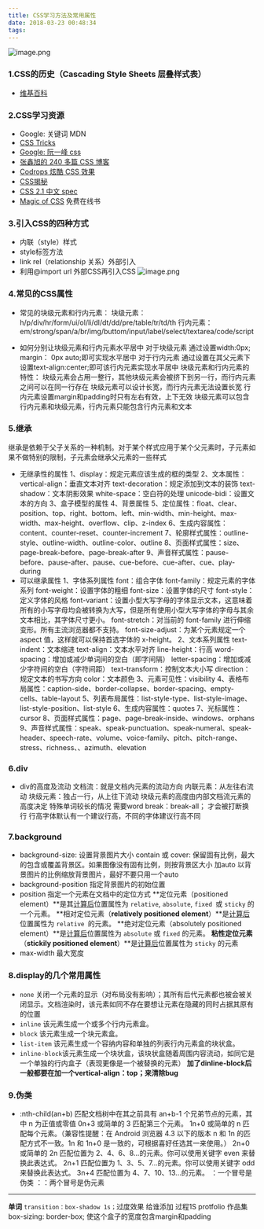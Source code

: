 ```yaml
---
title: CSS学习方法及常用属性
date: 2018-03-23 00:48:34
tags:
---
```

![image.png](https://upload-images.jianshu.io/upload_images/11007474-67cc62100fae52c2.png?imageMogr2/auto-orient/strip%7CimageView2/2/w/1240)

### 1.CSS的历史（Cascading Style Sheets 层叠样式表）
- [维基百科](https://zh.wikipedia.org/wiki/%E5%B1%82%E5%8F%A0%E6%A0%B7%E5%BC%8F%E8%A1%A8)

### 2.CSS学习资源
-  Google: 关键词 MDN
-  [CSS Tricks](https://css-tricks.com/ "null")
-  [Google: 阮一峰 css](https://www.google.com/search?q=%E9%98%AE%E4%B8%80%E5%B3%B0+css "null")
-  [张鑫旭的 240 多篇 CSS 博客](http://www.zhangxinxu.com/wordpress/category/css/page/25/ "null")
-  [Codrops 炫酷 CSS 效果](https://tympanus.net/codrops/category/playground/ "null")
-  [CSS揭秘](http://www.ituring.com.cn/book/1695 "null")
-  [CSS 2.1 中文 spec](http://cndevdocs.com/ "null")
-  [Magic of CSS](http://adamschwartz.co/magic-of-css/ "null") 免费在线书
### 3.引入CSS的四种方式
- 内联（style）样式
- style标签方法
- link rel（relationship 关系）外部引入
- 利用@import url 外部CSS再引入CSS
![image.png](https://upload-images.jianshu.io/upload_images/11007474-d353a6c93f34c1a6.png?imageMogr2/auto-orient/strip%7CimageView2/2/w/1240)

### 4.常见的CSS属性
- 常见的块级元素和行内元素：
块级元素：h/p/div/hr/form/ui/ol/li/dl/dt/dd/pre/table/tr/td/th
行内元素：em/strong/span/a/br/img/buttom/input/label/select/textarea/code/script

- 如何分别让块级元素和行内元素水平居中
对于块级元素
通过设置width:0px; margin： 0px auto;即可实现水平居中
对于行内元素
通过设置在其父元素下设置text-align:center;即可该行内元素实现水平居中
块级元素和行内元素的特性：
块级元素会占用一整行，其他块级元素会被挤下到另一行，而行内元素之间可以在同一行存在
块级元素可以设计长宽，而行内元素无法设置长宽
行内元素设置margin和padding时只有左右有效，上下无效
块级元素可以包含行内元素和块级元素，行内元素只能包含行内元素和文本

### 5.继承
继承是依赖于父子关系的一种机制。对于某个样式应用于某个父元素时，子元素如果不做特别的限制，子元素会继承父元素的一些样式
- 无继承性的属性
1、display：规定元素应该生成的框的类型
2、文本属性：
vertical-align：垂直文本对齐
text-decoration：规定添加到文本的装饰
text-shadow：文本阴影效果
white-space：空白符的处理
unicode-bidi：设置文本的方向
3、盒子模型的属性
4、背景属性
5、定位属性：float、clear、position、top、right、bottom、left、min-width、min-height、max-width、max-height、overflow、clip、z-index
6、生成内容属性：content、counter-reset、counter-increment
7、轮廓样式属性：outline-style、outline-width、outline-color、outline
8、页面样式属性：size、page-break-before、page-break-after
9、声音样式属性：pause-before、pause-after、pause、cue-before、cue-after、cue、play-during
- 可以继承属性
1、字体系列属性
font：组合字体
font-family：规定元素的字体系列
font-weight：设置字体的粗细
font-size：设置字体的尺寸
font-style：定义字体的风格
font-variant：设置小型大写字母的字体显示文本，这意味着所有的小写字母均会被转换为大写，但是所有使用小型大写字体的字母与其余文本相比，其字体尺寸更小。
font-stretch：对当前的 font-family 进行伸缩变形。所有主流浏览器都不支持。
font-size-adjust：为某个元素规定一个 aspect 值，这样就可以保持首选字体的 x-height。
2、文本系列属性
text-indent：文本缩进
text-align：文本水平对齐
line-height：行高
word-spacing：增加或减少单词间的空白（即字间隔）
letter-spacing：增加或减少字符间的空白（字符间距）
text-transform：控制文本大小写
direction：规定文本的书写方向
color：文本颜色
3、元素可见性：visibility
4、表格布局属性：caption-side、border-collapse、border-spacing、empty-cells、table-layout
5、列表布局属性：list-style-type、list-style-image、list-style-position、list-style
6、生成内容属性：quotes
7、光标属性：cursor
8、页面样式属性：page、page-break-inside、windows、orphans
9、声音样式属性：speak、speak-punctuation、speak-numeral、speak-header、speech-rate、volume、voice-family、pitch、pitch-range、stress、richness、、azimuth、elevation

### 6.div
- div的高度及流动
文档流：就是文档内元素的流动方向
内联元素：从左往右流动
块级元素：独占一行，从上往下流动
块级元素的高度由内部文档流元素的高度决定
特殊单词较长的情况 需要word break：break-all； 才会被打断换行
行高字体默认有一个建议行高，不同的字体建议行高不同

### 7.background
- background-size: 设置背景图片大小
contain 或 cover:
保留固有比例，最大的包含或覆盖背景区。如果图像没有固有比例，则按背景区大小
加auto
以背景图片的比例缩放背景图片，最好不要只用一个auto
- background-position 指定背景图片的初始位置
- position 指定一个元素在文档中的定位方式
**定位元素（positioned element）**是其[计算后](https://developer.mozilla.org/zh-CN/docs/Web/CSS/computed_value)位置属性为 `relative`, `absolute`, `fixed `或 `sticky` 的一个元素。
**相对定位元素（**relatively positioned element**）**是[计算后](https://developer.mozilla.org/zh-CN/docs/Web/CSS/computed_value)位置属性为 `relative `的元素。
**绝对定位元素（absolutely positioned element）**是[计算后](https://developer.mozilla.org/zh-CN/docs/Web/CSS/computed_value)位置属性为 `absolute` 或 `fixed` 的元素。
**粘性定位元素**（**stickily positioned element**）**是[计算后](https://developer.mozilla.org/zh-CN/docs/Web/CSS/computed_value)位置属性为 `sticky` 的元素
- max-width 最大宽度

### 8.display的几个常用属性
- `none` 关闭一个元素的显示（对布局没有影响）；其所有后代元素都也被会被关闭显示。文档渲染时，该元素如同不存在要想让元素在隐藏的同时占据其原有的位置
- `inline`  该元素生成一个或多个行内元素盒。
- `block`  该元素生成一个块元素盒。 
- `list-item` 该元素生成一个容纳内容和单独的列表行内元素盒的块状盒。 
- `inline-block`该元素生成一个块状盒，该块状盒随着周围内容流动，如同它是一个单独的行内盒子（表现更像是一个被替换的元素）
**加了dinline-block后一般都要在加一个vertical-align：top；来清除bug**
### 9.伪类
- :nth-child(an+b) 匹配文档树中在其之前具有 an+b-1 个兄弟节点的元素，其中 n 为正值或零值
0n+3 或简单的 3 匹配第三个元素。
1n+0 或简单的 n 匹配每个元素。（兼容性提醒：在 Android 浏览器 4.3 以下的版本 n 和 1n 的匹配方式不一致。1n 和 1n+0 是一致的，可根据喜好任选其一来使用。）
2n+0 或简单的 2n 匹配位置为 2、4、6、8...的元素。你可以使用关键字 even 来替换此表达式。
2n+1 匹配位置为 1、3、5、7...的元素。你可以使用关键字 odd 来替换此表达式。
3n+4 匹配位置为 4、7、10、13...的元素。
：一个冒号是伪类
：：两个冒号是伪元素

---
**单词**
`transition：box-shadow 1s；`过度效果 给谁添加 过程1S
protfolio 作品集
box-sizing: border-box; 使这个盒子的宽度包含margin和padding

